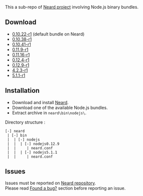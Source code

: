 This a sub-repo of [Neard project](https://github.com/crazy-max/neard) involving Node.js binary bundles.

## Download

* [0.10.22-r1](https://github.com/crazy-max/neard-bin-nodejs/releases/download/r1/neard-nodejs-0.10.22-r1.zip) (default bundle on Neard)
* [0.10.38-r1](https://github.com/crazy-max/neard-bin-nodejs/releases/download/r1/neard-nodejs-0.10.38-r1.zip)
* [0.10.41-r1](https://github.com/crazy-max/neard-bin-nodejs/releases/download/r1/neard-nodejs-0.10.41-r1.zip)
* [0.11.9-r1](https://github.com/crazy-max/neard-bin-nodejs/releases/download/r1/neard-nodejs-0.11.9-r1.zip)
* [0.11.16-r1](https://github.com/crazy-max/neard-bin-nodejs/releases/download/r1/neard-nodejs-0.11.16-r1.zip)
* [0.12.4-r1](https://github.com/crazy-max/neard-bin-nodejs/releases/download/r1/neard-nodejs-0.12.4-r1.zip)
* [0.12.9-r1](https://github.com/crazy-max/neard-bin-nodejs/releases/download/r1/neard-nodejs-0.12.9-r1.zip)
* [4.2.3-r1](https://github.com/crazy-max/neard-bin-nodejs/releases/download/r1/neard-nodejs-4.2.3-r1.zip)
* [5.1.1-r1](https://github.com/crazy-max/neard-bin-nodejs/releases/download/r1/neard-nodejs-5.1.1-r1.zip)

## Installation

* Download and install [Neard](https://github.com/crazy-max/neard).
* Download one of the available Node.js bundles.
* Extract archive in `neard\bin\nodejs\`.

Directory structure :
```
[-] neard
 | [-] bin
 |  | [-] nodejs
 |  |  | [-] nodejs0.12.9
 |  |     | neard.conf
 |  |  | [-] nodejs5.1.1
 |  |     | neard.conf
 ```

## Issues

Issues must be reported on [Neard repository](https://github.com/crazy-max/neard/issues).<br />
Please read [Found a bug?](https://github.com/crazy-max/neard#found-a-bug) section before reporting an issue.

